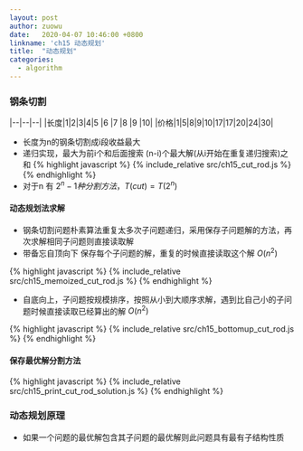 ```yaml
---
layout: post
author: zuowu
date:   2020-04-07 10:46:00 +0800
linkname: 'ch15 动态规划'
title:  "动态规划"
categories:
  - algorithm 
---
```


### 钢条切割

|--|--|--|
|长度|1|2|3|4|5 |6 |7 |8 |9 |10|
|价格|1|5|8|9|10|17|17|20|24|30|    

 * 长度为n的钢条切割成i段收益最大
 * 递归实现，最大为前i个和后面搜索 (n-i)个最大解(从i开始在重复递归搜索)之和
{% highlight javascript %}
    {% include_relative src/ch15_cut_rod.js %}
{% endhighlight %}
 * 对于n 有 $2^n-1 种分割方法，T(cut) = T(2^n)$

#### 动态规划法求解
 * 钢条切割问题朴素算法重复太多次子问题递归，采用保存子问题解的方法，再次求解相同子问题则直接读取解
 * 带备忘自顶向下 保存每个子问题的解，重复的时候直接读取这个解 $O(n^2)$

{% highlight javascript %}
    {% include_relative src/ch15_memoized_cut_rod.js %}
{% endhighlight %}

 * 自底向上，子问题按规模排序，按照从小到大顺序求解，遇到比自己小的子问题时候直接读取已经算出的解 $O(n^2)$

{% highlight javascript %}
    {% include_relative src/ch15_bottomup_cut_rod.js %}
{% endhighlight %}

#### 保存最优解分割方法

{% highlight javascript %}
    {% include_relative src/ch15_print_cut_rod_solution.js %}
{% endhighlight %}

### 动态规划原理
 * 如果一个问题的最优解包含其子问题的最优解则此问题具有最有子结构性质
